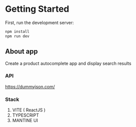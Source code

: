
# Getting Started

First, run the development server:

```bash
npm install
npm run dev
```
## About app
Create a product autocomplete app and display search results

### API
https://dummyjson.com/

### Stack
1. VITE ( ReactJS )
2. TYPESCRIPT
3. MANTINE UI
